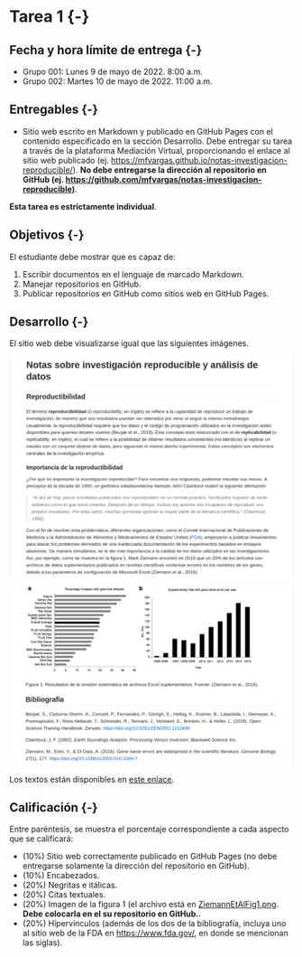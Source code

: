 # Tarea 1 {-}

## Fecha y hora límite de entrega {-}
- Grupo 001: Lunes 9 de mayo de 2022. 8:00 a.m.
- Grupo 002: Martes 10 de mayo de 2022. 11:00 a.m.

## Entregables {-}
- Sitio web escrito en Markdown y publicado en GitHub Pages con el contenido especificado en la sección Desarrollo. Debe entregar su tarea a través de la plataforma Mediación Virtual, proporcionando el enlace al sitio web publicado (ej. https://mfvargas.github.io/notas-investigacion-reproducible/). **No debe entregarse la dirección al repositorio en GitHub (ej. https://github.com/mfvargas/notas-investigacion-reproducible)**.

**Esta tarea es estrictamente individual**.

## Objetivos {-}
El estudiante debe mostrar que es capaz de:

1. Escribir documentos en el lenguaje de marcado Markdown.
2. Manejar repositorios en GitHub.
3. Publicar repositorios en GitHub como sitios web en GitHub Pages.

## Desarrollo {-}
El sitio web debe visualizarse igual que las siguientes imágenes. 

<img src="img/tarea-01-img-01.png" width="589" />

<img src="img/tarea-01-img-02.png" width="588" />

Los textos están disponibles en [este enlace](otros/tarea-01-texto.txt).

## Calificación {-}
Entre paréntesis, se muestra el porcentaje correspondiente a cada aspecto que se calificará:

- (10%) Sitio web correctamente publicado en GitHub Pages (no debe entregarse solamente la dirección del repositorio en GitHub).
- (10%) Encabezados.
- (20%) Negritas e itálicas.
- (20%) Citas textuales.
- (20%) Imagen de la figura 1 (el archivo está en [ZiemannEtAlFig1.png](img/ZiemannEtAlFig1.png). **Debe colocarla en el su repositorio en GitHub.**.
- (20%) Hipervínculos (además de los dos de la bibliografía, incluya uno al sitio web de la FDA en https://www.fda.gov/, en donde se mencionan las siglas).
